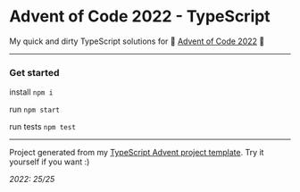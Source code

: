 # Advent of Code 2022 - TypeScript

My quick and dirty TypeScript solutions for 🎄 [Advent of Code 2022](https://adventofcode.com/2022) 🎄

---

### Get started

install
`npm i`

run
`npm start`

run tests
`npm test`

---

Project generated from my [TypeScript Advent project template](https://github.com/neon-inkblast/AdvenTS). Try it yourself if you want :)

_2022: 25/25_
